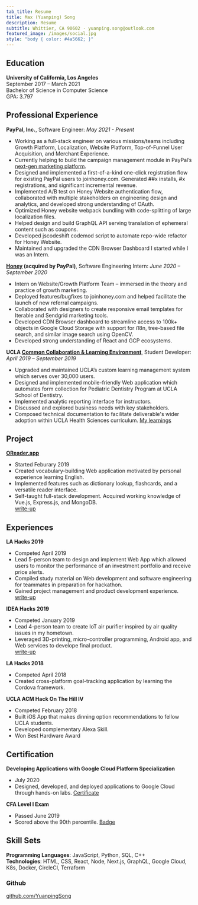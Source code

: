 ```yaml
---
tab_title: Resume
title: Max (Yuanping) Song
description: Resume
subtitle: Whittier, CA 90602 · yuanping.song@outlook.com
featured_image: /images/social.jpg
style: "body { color: #4a5662; }"
---
```


## Education

**University of California, Los Angeles**  
September 2017 – March 2021  
Bachelor of Science in Computer Science  
GPA: 3.797

## Professional Experience

**PayPal, Inc.**, Software Engineer: _May 2021 - Present_

- Working as a full-stack engineer on various missions/teams including Growth Platform, Localization,
  Website Platform, Top-of-Funnel User Acquisition, and Merchant Experience.
- Currently helping to build the campaign management module in PayPal’s [next-gen marketing platform](https://www.paypal.com/us/enterprise/shopping).
- Designed and implemented a first-of-a-kind one-click registration flow for existing PayPal users to
  joinhoney.com. Generated ##x installs, #x registrations, and significant incremental revenue.
- Implemented A/B test on Honey Website authentication flow, collaborated with multiple stakeholders on
  engineering design and analytics, and developed strong understanding of OAuth.
- Optimized Honey website webpack bundling with code-splitting of large localization files.
- Helped design and build GraphQL API serving translation of ephemeral content such as coupons.
- Developed jscodeshift codemod script to automate repo-wide refactor for Honey Website.
- Maintained and upgraded the CDN Browser Dashboard I started while I was an Intern.

**[Honey](https://joinhoney.com) (acquired by PayPal)**, Software Engineering Intern: _June 2020 – September 2020_

- Intern on Website/Growth Platform Team – immersed in the theory and practice of growth marketing.
- Deployed features/bugfixes to joinhoney.com and helped facilitate the launch of new referral campaigns.
- Collaborated with designers to create responsive email templates for Iterable and Sendgrid marketing tools.
- Developed CDN Browser dashboard to streamline access to 100k+ objects in Google Cloud Storage with
  support for i18n, tree-based file search, and similar image search using OpenCV.
- Developed strong understanding of React and GCP ecosystems.

**UCLA [Common Collaboration & Learning Environment](https://ccle.ucla.edu)**, Student Developer: _April 2019 – September 2019_

- Upgraded and maintained UCLA’s custom learning management system which serves over 30,000 users.
- Designed and implemented mobile-friendly Web application which automates form collection for Pediatric Dentistry Program at UCLA School of Dentistry.
- Implemented analytic reporting interface for instructors.
- Discussed and explored business needs with key stakeholders.
- Composed technical documentation to facilitate deliverable's wider adoption within UCLA Health Sciences curriculum.
  [My learnings](/project/retrospective-pediatric-dentistry)

## Project

**[OReader.app](https://www.oreader.app)**

- Started Feburary 2019
- Created vocabulary-building Web application motivated by personal experience learning English.
- Implemented features such as dictionary lookup, flashcards, and a versatile reader interface.
- Self-taught full-stack development. Acquired working knowledge of Vue.js, Express.js, and MongoDB.  
  [write-up](/project/introducing-omnireader)

## Experiences

**LA Hacks 2019**

- Competed April 2019
- Lead 5-person team to design and implement Web App which allowed users to monitor the performance of an investment portfolio and receive price alerts.
- Compiled study material on Web development and software engineering for teammates in preparation for hackathon.
- Gained project management and product development experience.  
  [write-up](/project/la-hacks-2019-alphaboard)

**IDEA Hacks 2019**

- Competed January 2019
- Lead 4-person team to create IoT air purifier inspired by air quality issues in my hometown.
- Leveraged 3D-printing, micro-controller programming, Android app, and Web services to develope final product.  
  [write-up](/project/idea-hacks-2019-filterist)

**LA Hacks 2018**

- Competed April 2018
- Created cross-platform goal-tracking application by learning the Cordova framework.

**UCLA ACM Hack On The Hill IV**

- Competed February 2018
- Built iOS App that makes dinning option recommendations to fellow UCLA students.
- Developed complementary Alexa Skill.
- Won Best Hardware Award

## Certification

**Developing Applications with Google Cloud Platform Specialization**

- July 2020
- Designed, developed, and deployed applications to Google Cloud through hands-on labs. [Certificate](https://www.coursera.org/account/accomplishments/specialization/VHC2GNJH98FY)

**CFA Level I Exam**

- Passed June 2019
- Scored above the 90th percentile. [Badge](https://basno.com/y82rybt9)

## Skill Sets

**Programming Languages**: JavaScript, Python, SQL, C++  
**Technologies**: HTML, CSS, React, Node, Next.js, GraphQL, Google Cloud, K8s, Docker, CircleCI, Terraform

### Github

[github.com/YuanpingSong](https://github.com/YuanpingSong)
